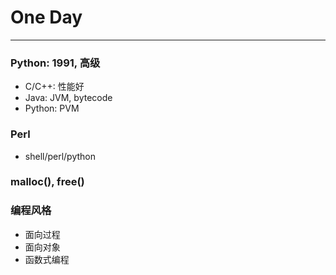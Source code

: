 # One Day

***

### Python: 1991, 高级
* C/C++: 性能好
* Java: JVM, bytecode
* Python: PVM

### Perl
* shell/perl/python
 
### malloc(), free()

### 编程风格
* 面向过程
* 面向对象
* 函数式编程
